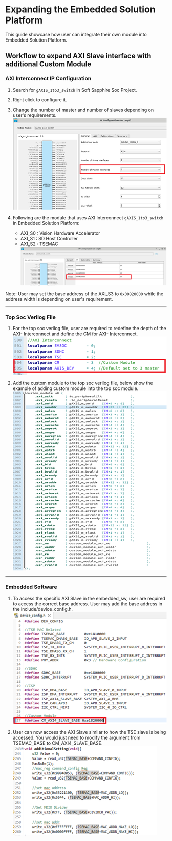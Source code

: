 # Expanding the Embedded Solution Platform 

This guide showcase how user can integrate their own module into Embedded Solution Platform. 

## Workflow to expand AXI Slave interface with additional Custom Module

### AXI Interconnect IP Configuration
1. Search for ``gAXIS_1to3_switch`` in Soft Sapphire Soc Project.
2. Right click to configure it.
3. Change the number of master and number of slaves depending on user's requirements. ![](../images/custom_module_axi4_1.png) 

4. Following are the module that uses AXI Interconnect ``gAXIS_1to3_switch`` in Embedded Solution Platform:
    * AXI_S0 : Vision Hardware Accelerator
    * AXI_S1 : SD Host Controller
    * AXI_S2 : TSEMAC
    ![](../images/custom_module_axi4_2.png)

Note: User may set the base address of the AXI_S3 to ``0x00820000`` while the address width is depending on user's requirement.  

---

### Top Soc Verilog File

1. For the top soc verilog file, user are required to redefine the depth of the AXI- Interconnect and define the CM for AXI- Interconnect. 
<br> <img src="../images/custom_module_axi4_3.png" alt="Description" width="480" height="120">

2. Add the custom module to the top soc verilog file, below show the example of adding custom module into the top soc module. <br> <img src="../images/custom_module_axi4_4.png" alt="Description" width="480" height="560">

---

### Embedded Software

1. To access the specific AXI Slave in the embedded_sw, user are required to access the correct base address. User may add the base address in the include/device_config.h. <br> <img src="../images/custom_module_embedded_sw.png" alt="Description" width="480" height="350">

2. User can now access the AXI Slave similar to how the TSE slave is being accessed. You would just need to modify the argument from TSEMAC_BASE to CM_AXI4_SLAVE_BASE. <br> <img src="../images/custom_module_embedded_sw_example.png" alt="Description" width="450" height="280">